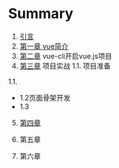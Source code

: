 # Summary

1. [引言](README.md)
2. [第一章 vue简介](chapter1.md)
3. [第二章](di-er-zhang.md) vue-cli开启vue.js项目
4. [第三章](di-san-zhang.md) 项目实战
  1.1. 项目准备



  1.1. 

  * 1.2页面骨架开发
  * 1.3 

5. [第四章](di-si-zhang.md)

6. 第五章
7. 第六章



